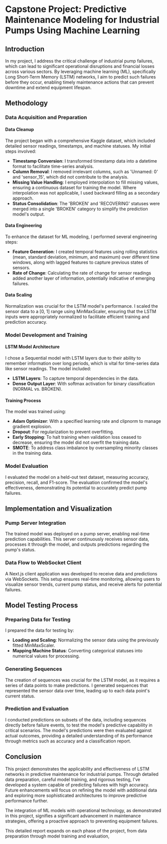 # Capstone Project: Predictive Maintenance Modeling for Industrial Pumps Using Machine Learning

## Introduction

In my project, I address the critical challenge of industrial pump failures, which can lead to significant operational disruptions and financial losses across various sectors. By leveraging machine learning (ML), specifically Long Short-Term Memory (LSTM) networks, I aim to predict such failures before they occur, enabling timely maintenance actions that can prevent downtime and extend equipment lifespan.

## Methodology

### Data Acquisition and Preparation

#### **Data Cleanup**

The project began with a comprehensive Kaggle dataset, which included detailed sensor readings, timestamps, and machine statuses. My initial steps involved:

- **Timestamp Conversion**: I transformed timestamp data into a datetime format to facilitate time-series analysis.
- **Column Removal**: I removed irrelevant columns, such as 'Unnamed: 0' and 'sensor_15', which did not contribute to the analysis.
- **Missing Value Handling**: I employed interpolation to fill missing values, ensuring a continuous dataset for training the model. Where interpolation was not applicable, I used backward filling as a secondary approach.
- **Status Consolidation**: The 'BROKEN' and 'RECOVERING' statuses were merged into a single 'BROKEN' category to simplify the prediction model's output.

#### **Data Engineering**

To enhance the dataset for ML modeling, I performed several engineering steps:

- **Feature Generation**: I created temporal features using rolling statistics (mean, standard deviation, minimum, and maximum) over different time windows, along with lagged features to capture previous states of sensors.
- **Rate of Change**: Calculating the rate of change for sensor readings added another layer of information, potentially indicative of emerging failures.

#### **Data Scaling**

Normalization was crucial for the LSTM model's performance. I scaled the sensor data to a \[0, 1\] range using MinMaxScaler, ensuring that the LSTM inputs were appropriately normalized to facilitate efficient training and prediction accuracy.

### Model Development and Training

#### **LSTM Model Architecture**

I chose a Sequential model with LSTM layers due to their ability to remember information over long periods, which is vital for time-series data like sensor readings. The model included:

- **LSTM Layers**: To capture temporal dependencies in the data.
- **Dense Output Layer**: With softmax activation for binary classification (NORMAL vs. BROKEN).

#### **Training Process**

The model was trained using:

- **Adam Optimizer**: With a specified learning rate and clipnorm to manage gradient explosion.
- **Dropout**: For regularization to prevent overfitting.
- **Early Stopping**: To halt training when validation loss ceased to decrease, ensuring the model did not overfit the training data.
- **SMOTE**: To address class imbalance by oversampling minority classes in the training data.

### Model Evaluation

I evaluated the model on a held-out test dataset, measuring accuracy, precision, recall, and F1-score. The evaluation confirmed the model's effectiveness, demonstrating its potential to accurately predict pump failures.

## Implementation and Visualization

### Pump Server Integration

The trained model was deployed on a pump server, enabling real-time prediction capabilities. This server continuously receives sensor data, processes it through the model, and outputs predictions regarding the pump's status.

### Data Flow to WebSocket Client

A Next.js client application was developed to receive data and predictions via WebSockets. This setup ensures real-time monitoring, allowing users to visualize sensor trends, current pump status, and receive alerts for potential failures.

## Model Testing Process

### Preparing Data for Testing

I prepared the data for testing by:

- **Loading and Scaling**: Normalizing the sensor data using the previously fitted MinMaxScaler.
- **Mapping Machine Status**: Converting categorical statuses into numerical values for processing.

### Generating Sequences

The creation of sequences was crucial for the LSTM model, as it requires a series of data points to make predictions. I generated sequences that represented the sensor data over time, leading up to each data point's current status.

### Prediction and Evaluation

I conducted predictions on subsets of the data, including sequences directly before failure events, to test the model's predictive capability in critical scenarios. The model's predictions were then evaluated against actual outcomes, providing a detailed understanding of its performance through metrics such as accuracy and a classification report.

## Conclusion

This project demonstrates the applicability and effectiveness of LSTM networks in predictive maintenance for industrial pumps. Through detailed data preparation, careful model training, and rigorous testing, I've developed a system capable of predicting failures with high accuracy. Future enhancements will focus on refining the model with additional data and exploring more sophisticated architectures to improve predictive performance further.

The integration of ML models with operational technology, as demonstrated in this project, signifies a significant advancement in maintenance strategies, offering a proactive approach to preventing equipment failures.

This detailed report expands on each phase of the project, from data preparation through model training and evaluation,